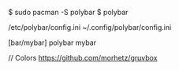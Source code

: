 
$ sudo pacman -S polybar
$ polybar

/etc/polybar/config.ini
~/.config/polybar/config.ini

[bar/mybar]
polybar mybar

// Colors
https://github.com/morhetz/gruvbox

